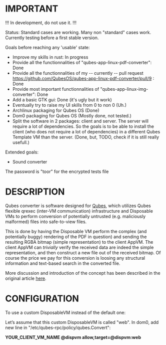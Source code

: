 IMPORTANT
==========
!!! In development, do not use it. !!!

Status: Standard cases are working. Many non "standard" cases work. Currently
testing before a first stable version.

Goals before reaching any 'usable' state:
- Improve my skills in rust: In progress
- Provide all the functionnalities of "qubes-app-linux-pdf-converter": Done
- Provide all the functionnalities of my -- currently -- pull request
  https://github.com/QubesOS/qubes-app-linux-pdf-converter/pull/9 : Done
- Provide most important functionnalities of "qubes-app-linux-img-converter":
  Done
- Add a basic GTK gui: Done (it's ugly but it work)
- Eventually try to raise my UI skills from 0 to non 0 (Uh.)
- Archlinux packaging for Qubes OS (Done)
- Dom0 packaging for Qubes OS (Mostly done, not tested.)
- Split the software in 2 packages: client and server. The server will require
a lot of dependencies. So the goals is to be able to install the client (who
does not require a lot of dependencies) in a different Qubes Template VM than
the server. (Done, but, TODO, check if it is still really usefull.)

Extended goals:
- Sound converter 

The password is "toor" for the encrypted tests file

DESCRIPTION
==============
Qubes converter is software designed for [Qubes](https://qubes-os.org), which utilizes Qubes flexible qrexec
(inter-VM communication) infrastructure and Disposable VMs to perform conversion
of potentially untrusted (e.g. maliciously malformed) files into
safe-to-view files.

This is done by having the Disposable VM perform the complex (and potentially
buggy) rendering of the PDF in question) and sending the resulting RGBA bitmap
(simple representation) to the client AppVM. The client AppVM can _trivially_
verify the received data are indeed the simple representation, and then
construct a new file out of the received bitmap. Of course the price we pay for
this conversion is loosing any structural information and text-based search in
the converted file.

More discussion and introduction of the concept has been described in the original article [here](https://blog.invisiblethings.org/2013/02/21/converting-untrusted-pdfs-into-trusted.html).

CONFIGURATION
===============
To use a custom DisposableVM instead of the default one:

Let’s assume that this custom DisposableVM is called "web".
In dom0, add new line in "/etc/qubes-rpc/policy/qubes.Convert":

**YOUR_CLIENT_VM_NAME @dispvm allow,target=@dispvm:web**
